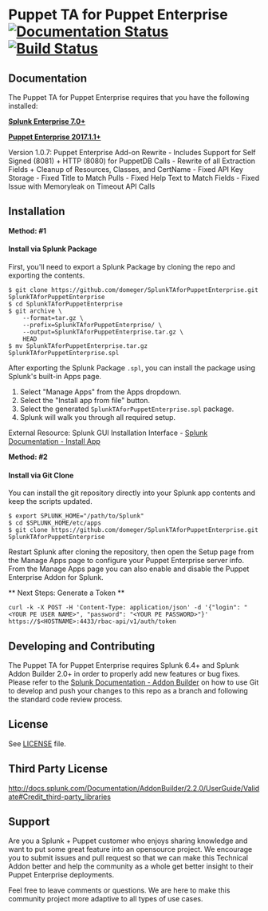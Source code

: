 Puppet TA for Puppet Enterprise
[![Documentation Status](https://readthedocs.org/projects/splunktaforpuppetenterprise/badge/?version=latest)](http://splunktaforpuppetenterprise.readthedocs.io/en/latest/?badge=latest)
[![Build Status](https://travis-ci.org/domeger/SplunkTAforPuppetEnterprise.svg?branch=master)](https://travis-ci.org/domeger/SplunkTAforPuppetEnterprise)
======

Documentation
-------------
The Puppet TA for Puppet Enterprise requires that you have the following installed:

[**Splunk Enterprise 7.0+**](https://www.spunk.com)


[**Puppet Enterprise 2017.1.1+**](https://www.puppet.com)

Version 1.0.7:
Puppet Enterprise Add-on Rewrite
    - Includes Support for Self Signed (8081) + HTTP (8080) for PuppetDB Calls
    - Rewrite of all Extraction Fields + Cleanup of Resources, Classes, and CertName
    - Fixed API Key Storage
    - Fixed Title to Match Pulls
    - Fixed Help Text to Match Fields
    - Fixed Issue with Memoryleak on Timeout API Calls



Installation
------------

**Method: #1**

#### Install via Splunk Package

First, you'll need to export a Splunk Package by cloning the repo and exporting
the contents.

```
$ git clone https://github.com/domeger/SplunkTAforPuppetEnterprise.git SplunkTAforPuppetEnterprise
$ cd SplunkTAforPuppetEnterprise
$ git archive \
    --format=tar.gz \
    --prefix=SplunkTAforPuppetEnterprise/ \
    --output=SplunkTAforPuppetEnterprise.tar.gz \
    HEAD
$ mv SplunkTAforPuppetEnterprise.tar.gz SplunkTAforPuppetEnterprise.spl
```

After exporting the Splunk Package `.spl`, you can install the package using
Splunk's built-in Apps page.

1. Select "Manage Apps" from the Apps dropdown.
1. Select the "Install app from file" button.
1. Select the generated `SplunkTAforPuppetEnterprise.spl` package.
1. Splunk will walk you through all required setup.

External Resource: Splunk GUI Installation Interface - [Splunk Documentation - Install App](https://docs.splunk.com/Documentation/AddOns/released/Overview/Distributedinstall "Splunk Docs")


**Method: #2**

#### Install via Git Clone

You can install the git repository directly into your Splunk app contents and
keep the scripts updated.

```
$ export SPLUNK_HOME="/path/to/Splunk"
$ cd $SPLUNK_HOME/etc/apps
$ git clone https://github.com/domeger/SplunkTAforPuppetEnterprise.git SplunkTAforPuppetEnterprise
```

Restart Splunk after cloning the repository, then open the Setup page from the
Manage Apps page to configure your Puppet Enterprise server info. From the Manage Apps page
you can also enable and disable the Puppet Enterprise Addon for Splunk.

** Next Steps: Generate a Token **

```curl -k -X POST -H 'Content-Type: application/json' -d '{"login": "<YOUR PE USER NAME>", "password": "<YOUR PE PASSWORD>"}' https://$<HOSTNAME>:4433/rbac-api/v1/auth/token```


Developing and Contributing
---------------------------
The Puppet TA for Puppet Enterprise requires Splunk 6.4+ and Splunk Addon Builder 2.0+ in order to properly add new features or bug fixes. Please refer to the [Splunk Documentation - Addon Builder](https://docs.splunk.com/Documentation/AddonBuilder/2.2.0/UserGuide/Importandexport) on how to use Git to develop and push your changes to this repo as a branch and following the standard code review process.

License
-------

See [LICENSE](LICENSE) file.

Third Party License
-------------------
http://docs.splunk.com/Documentation/AddonBuilder/2.2.0/UserGuide/Validate#Credit_third-party_libraries

Support
-------

Are you a Splunk + Puppet customer who enjoys sharing knowledge and want to put some great feature into an opensource project. We encourage you to submit issues and pull request so that we can make this Technical Addon better and help the community as a whole get better insight to their Puppet Enterprise deployments.

Feel free to leave comments or questions. We are here to make this community project more adaptive to all types of use cases.
